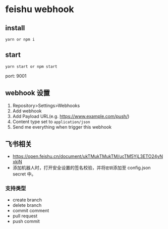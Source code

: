 # feishu webhook

## install

```
yarn or npm i
```

## start

```
yarn start or npm start
```

port: 9001

## webhook 设置

1. Repository>Settings>Webhooks
2. Add webhook
3. Add Payload URL(e.g. https://www.example.com/push/)
4. Content type set to ``application/json``
5. Send me everything when trigger this webhook


## 飞书相关

- https://open.feishu.cn/document/ukTMukTMukTM/ucTM5YjL3ETO24yNxkjN
- 添加机器人时，打开安全设置的签名校验，并将``密钥``添加至 config.json secret 中。

### 支持类型
- create branch
- delete branch
- commit comment
- pull request
- push commit

